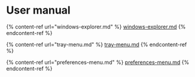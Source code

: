 # User manual

{% content-ref url="windows-explorer.md" %}
[windows-explorer.md](windows-explorer.md)
{% endcontent-ref %}

{% content-ref url="tray-menu.md" %}
[tray-menu.md](tray-menu.md)
{% endcontent-ref %}

{% content-ref url="preferences-menu.md" %}
[preferences-menu.md](preferences-menu.md)
{% endcontent-ref %}

